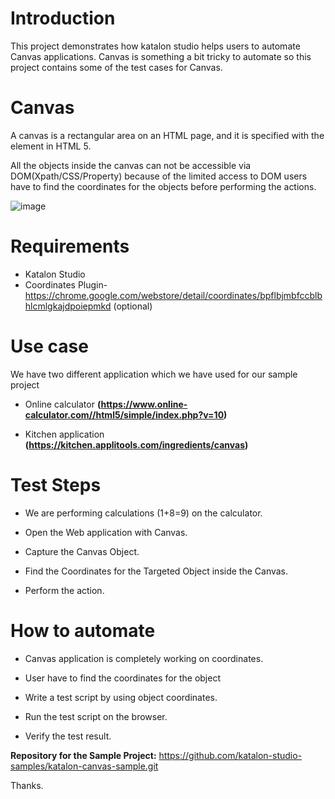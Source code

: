 

# Introduction

This project demonstrates how katalon studio helps users to automate Canvas applications. Canvas is something a bit tricky to automate so this project contains some of the test cases for Canvas.

# Canvas

A canvas is a rectangular area on an HTML page, and it is specified with the <canvas> element in HTML 5. 

All the objects inside the canvas can not be accessible via DOM(Xpath/CSS/Property) because of the limited access to DOM users have to find the coordinates for the objects before performing the actions.

![image](https://user-images.githubusercontent.com/84115288/218056204-eb7b4f83-fc96-4751-9f38-49821534018c.png)


# Requirements

* Katalon Studio
* Coordinates Plugin- https://chrome.google.com/webstore/detail/coordinates/bpflbjmbfccblbhlcmlgkajdpoiepmkd (optional)

# Use case
We have two different application which we have used for our sample project

* Online calculator **(https://www.online-calculator.com//html5/simple/index.php?v=10)**

* Kitchen application **(https://kitchen.applitools.com/ingredients/canvas)**

# Test Steps

* We are performing calculations (1+8=9) on the calculator.

* Open the Web application with Canvas.

* Capture the Canvas Object.

* Find the Coordinates for the Targeted Object inside the Canvas. 

* Perform the action. 


# How to automate
* Canvas application is completely working on coordinates.

* User have to find the coordinates for the object

* Write a test script by using object coordinates.

* Run the test script on the browser.

* Verify the test result.

**Repository for the Sample Project:**
https://github.com/katalon-studio-samples/katalon-canvas-sample.git

Thanks.
